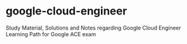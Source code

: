 # google-cloud-engineer
Study Material, Solutions and Notes regarding Google Cloud Engineer Learning Path for Google ACE exam
